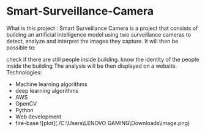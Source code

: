 # Smart-Surveillance-Camera
What is this project : Smart Surveillance Camera is a project that consists of building an artificial intelligence model using two surveillance cameras to detect, analyze and interpret the images they capture. It will then be possible to:

check if there are still people inside building.
know the identity of the people inside the building The analysis will be then displayed on a website.
Technologies:

- Machine learning algorithms
- deep learning algorithms
- AWS
- OpenCV
- Python
- Web development
- fire-base
![plot](./C:\Users\LENOVO GAMING\Downloads\image.png)
